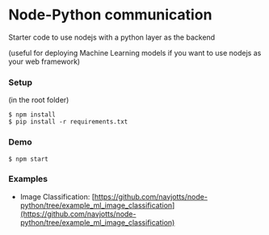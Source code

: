 # Node-Python communication
Starter code to use nodejs with a python layer as the backend

(useful for deploying Machine Learning models if you want to use nodejs as your web framework)

### Setup
(in the root folder)
```
$ npm install
$ pip install -r requirements.txt
```

### Demo
```
$ npm start
```

### Examples
* Image Classification: [https://github.com/navjotts/node-python/tree/example_ml_image_classification](https://github.com/navjotts/node-python/tree/example_ml_image_classification)
